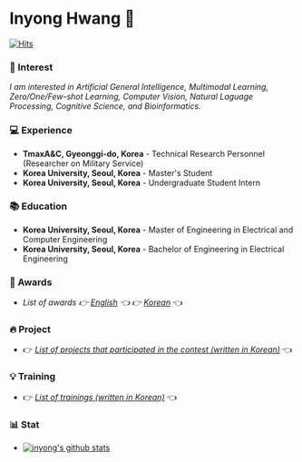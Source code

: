 # Inyong Hwang 👋

[![Hits](https://hits.seeyoufarm.com/api/count/incr/badge.svg?url=https%3A%2F%2Fgithub.com%2Finyong37&count_bg=%2379C83D&title_bg=%2326BED9&icon=&icon_color=%23E7E7E7&title=VISIT&edge_flat=false)](https://hits.seeyoufarm.com)
<a href="https://img.shields.io/badge/Computer%20Vision-Electrical%20Engineering-yellow"/></a>

### 🔭 Interest
*I am interested in Artificial General Intelligence, Multimodal Learning, Zero/One/Few-shot Learning, Computer Vision, Natural Laguage Processing, Cognitive Science, and Bioinformatics.*

<!--
- <img src="https://img.shields.io/badge/Computer%20Vision-Electrical%20Engineering-yellow"/> 
- <img src="https://img.shields.io/badge/Natural%20Language%20Processing-Biotechnology-green"/> 
- <img src="https://img.shields.io/badge/Deep%20Learning-Computer%20Science-blue"/>
-->

### :computer: Experience
- **TmaxA&C, Gyeonggi-do, Korea** - Technical Research Personnel (Researcher on Military Service)
- **Korea University, Seoul, Korea** - Master's Student
- **Korea University, Seoul, Korea** - Undergraduate Student Intern

<!--
- **TmaxA&C**, *Bundang-gu, Seongnam-si, Gyeonggi-do, Republic of Korea* - Researcher (as military service/전문연구요원)
- **Korea University**, *145, Anam-ro, Seongbuk-gu, Seoul, Republic of Korea* - Undergraduate Research Student (KU학부연구생)
-->

### :books: Education
- **Korea University, Seoul, Korea** - Master of Engineering in Electrical and Computer Engineering
- **Korea University, Seoul, Korea** - Bachelor of Engineering in Electrical Engineering

<!--
- **Korea University**, *145, Anam-ro, Seongbuk-gu, Seoul, Republic of Korea* - Master's degree (Electrical Engineering/전기전자공학과)
- **Korea University**, *145, Anam-ro, Seongbuk-gu, Seoul, Republic of Korea* - Bachelor's degree (Electrical Engineering/전기전자공학부)
-->

### :tada: Awards
- *List of awards :point_right: [English](https://github.com/inyong37/Projects/blob/master/Awards_EN.md) :point_left: :point_right: [Korean](https://github.com/inyong37/Projects/blob/master/Awards_KR.md)* :point_left:

### :fire: Project
- :point_right: *[List of projects that participated in the contest (written in Korean)](https://github.com/inyong37/Projects)* :point_left:

### :bulb: Training
- :point_right: *[List of trainings (written in Korean)](https://github.com/inyong37/Projects/blob/master/Trainings.md)* :point_left:

### :bar_chart: Stat
- [![inyong's github stats](https://github-readme-stats.vercel.app/api?username=inyong37&show_icons=true&theme=dark&hide_title=true)](https://github.com/inyong37)

<!--
- [![Top Langs](https://github-readme-stats.vercel.app/api/top-langs/?username=inyong37&show_icons=true&theme=dark&layout=compact&hide_title=true)](https://github.com/inyong37)
-->

<!--
**inyong37/inyong37** is a ✨ _special_ ✨ repository because its `README.md` (this file) appears on your GitHub profile.

Here are some ideas to get you started:

- 🔭 I’m currently working on ...
- 🌱 I’m currently learning ...
- 👯 I’m looking to collaborate on ...
- 🤔 I’m looking for help with ...
- 💬 Ask me about ...
- 📫 How to reach me: ...
- 😄 Pronouns: ...
- ⚡ Fun fact: ...
-->

